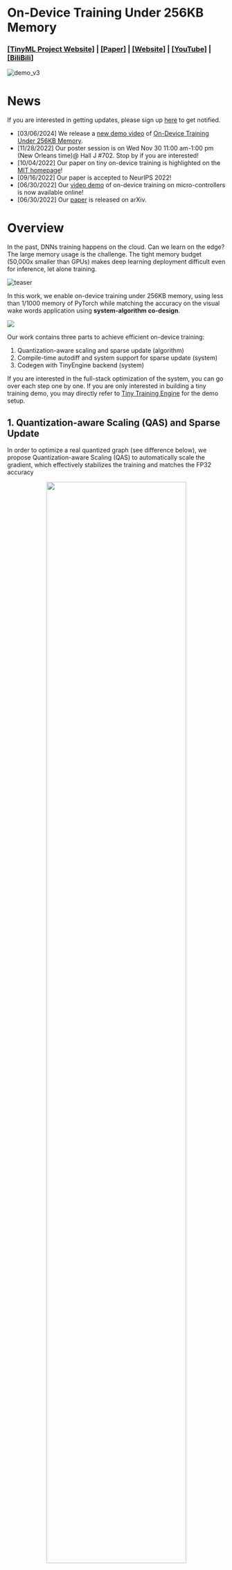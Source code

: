 # On-Device Training Under 256KB Memory 

### [[TinyML Project Website]](https://hanlab.mit.edu/projects/tinyml) | [[Paper]](https://arxiv.org/abs/2206.15472) | [[Website]](https://hanlab.mit.edu/projects/mcunetv3) | [[YouTube]](https://www.youtube.com/watch?v=0pUFZYdoMY8) | [[BiliBili]](https://www.bilibili.com/video/BV1qv4y1d7MV)


![demo_v3](figures/mcunetV3_demo_2images_openmv.gif)

# News
If you are interested in getting updates, please sign up [here](https://forms.gle/UW1uUmnfk1k6UJPPA) to get notified.

* [03/06/2024] We release a [new demo video](https://www.youtube.com/watch?v=0pUFZYdoMY8) of [On-Device Training Under 256KB Memory](https://arxiv.org/abs/2206.15472).
* [11/28/2022] Our poster session is on Wed Nov 30 11:00 am-1:00 pm (New Orleans time)@ Hall J #702. Stop by if you are interested!
* [10/04/2022] Our paper on tiny on-device training is highlighted on the [MIT homepage](http://web.mit.edu/spotlight/learning-edge/)!
* [09/16/2022] Our paper is accepted to NeurIPS 2022!
* [06/30/2022] Our [video demo](https://www.youtube.com/watch?v=XaDCO8YtmBw) of on-device training on micro-controllers is now available online!
* [06/30/2022] Our [paper](https://arxiv.org/abs/2206.15472) is released on arXiv.

# Overview

In the past, DNNs training happens on the cloud. Can we learn on the edge? The large memory usage is the challenge. The tight memory budget (50,000x smaller than GPUs) makes deep learning deployment difficult even for inference, let alone training.

![teaser](https://github.com/mit-han-lab/mcunet/blob/master/assets/figures/memory_size.png?raw=true)

In this work, we enable on-device training under 256KB memory, using less than 1/1000 memory of PyTorch while matching the accuracy on the visual wake words application using **system-algorithm co-design**. 

![](figures/mem_comparison.png)

Our work contains three parts to achieve efficient on-device training: 
1. Quantization-aware scaling and sparse update (algorithm)
2. Compile-time autodiff and system support for sparse update (system)
3. Codegen with TinyEngine backend (system)

If you are interested in the full-stack optimization of the system, you can go over each step one by one. If you are only interested in building a tiny training demo, you may directly refer to [Tiny Training Engine](https://github.com/mit-han-lab/tinyengine/tree/master/tutorial/training) for the demo setup.

## 1. Quantization-aware Scaling (QAS) and Sparse Update

In order to optimize a real quantized graph (see difference below),  we propose Quantization-aware Scaling (QAS) to automatically scale the gradient, which effectively stabilizes the training and matches the FP32 accuracy 

<p align="center">
    <img src="figures/real_vs_fake_quantization.png" width="80%">
</p>

![](figures/qas_accuracy.png)

We further design sparse layer and sparse tensor update to skip the gradient computation of less important layers and sub-tensors, where the best sparsity under varying memory budgets  is find an automated method based on the contribution analysis.

![](figures/sparse_update.png)

We provides scripts to evaluate the accuracy of QAS and Sparse Update in the [algorithm](algorithm/) folder, and we will use the pretrained models and sparse update scheme for our next step compilation.

## 2. Compile-time Autodiff and System Support for Sparse Update

Another highlight of our work is Tiny Training Engine (TTE), which offloads auto-diff from run-time to compile-time and uses codegen to minimize run-time overhead. It also supports graph pruning and reordering to support sparse updates, translating the theoretical numbers into measured memory saving and speedup.

![](figures/compiler_stack.png)

The code related to compilation, autodiff, and system support for sparse update are provided in the [compilation](compilation/) folder. It will translate the pytorch models into an intermediate representation (IR), perform the autodiff at compile-time, and the apply the sparse update rules to reduce memory usage. Finally, the pruned training graph will be translated into a JSON file to ease MCU deployment.

## 3. Codegen with TinyEngine Backend

After obtaining the JSON representation of training graphs, the next step is to follow the [tutorial in Tiny Training Engine](https://github.com/mit-han-lab/tinyengine/tree/master/tutorial/training) to deploy the model to the MCU to compile the demo shown at the beginning. Our optimized kernels and co-designs not only enable training under 256KB but also achieve faster speed than conventional implementations such as TF-Lite.

![](figures/latency_peakmem_comparison.png)

## Citation

```
 @inproceedings{lin2022ondevice,
    title     = {On-Device Training Under 256KB Memory},
    author    = {Lin, Ji and Zhu, Ligeng and Chen, Wei-Ming and Wang, Wei-Chen and Gan, Chuang and Han, Song},
    booktitle = {Annual Conference on Neural Information Processing Systems (NeurIPS)},
    year      = {2022}
} 
```

## Related Work

* [MCUNet: Tiny Deep Learning on IoT Devices](https://hanlab.mit.edu/projects/mcunet) (NeurIPS'20)
* [MCUNetV2: Memory-Efficient Patch-based Inference for Tiny Deep Learning](https://hanlab.mit.edu/projects/mcunetv2) (NeurIPS'21)
* [TinyTL: Reduce Activations, Not Trainable Parameters for Efficient On-Device Learning](https://tinytl.mit.edu/) (NeurIPS'20)
* [Network Augmentation for Tiny Deep Learning](https://github.com/mit-han-lab/tinyml/raw/master/netaug/figures/fig3.png) (ICLR'22)


## License

This repository is released under the MIT license. See [LICENSE](LICENSE) for additional details.

